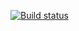 [![Build status](https://ci.appveyor.com/api/projects/status/j99lmgwot5e62s1r/branch/main?svg=true)](https://ci.appveyor.com/project/Plumbheater/autojavahw-l2-1/branch/main)
